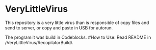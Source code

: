 # VeryLittleVirus
This repository is a very little virus than is responsible of copy files and send to server, or copy and paste in USB for autorun.

The program it was build in Codeblocks.
#How to Use:
Read README in /VeryLittleVirus/RecopilatorBuild/.
